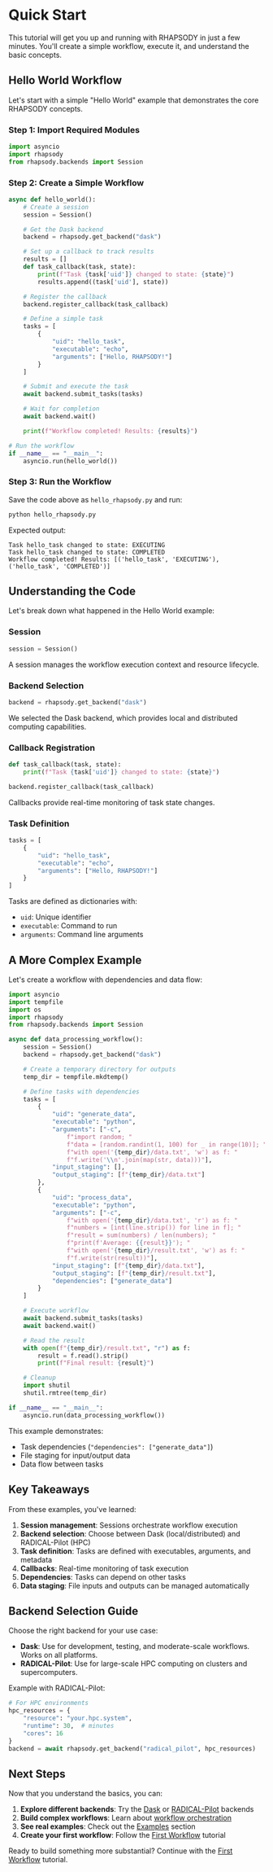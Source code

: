 # Quick Start

This tutorial will get you up and running with RHAPSODY in just a few minutes. You'll create a simple workflow, execute it, and understand the basic concepts.

## Hello World Workflow

Let's start with a simple "Hello World" example that demonstrates the core RHAPSODY concepts.

### Step 1: Import Required Modules

```python
import asyncio
import rhapsody
from rhapsody.backends import Session
```

### Step 2: Create a Simple Workflow

```python
async def hello_world():
    # Create a session
    session = Session()

    # Get the Dask backend
    backend = rhapsody.get_backend("dask")

    # Set up a callback to track results
    results = []
    def task_callback(task, state):
        print(f"Task {task['uid']} changed to state: {state}")
        results.append((task['uid'], state))

    # Register the callback
    backend.register_callback(task_callback)

    # Define a simple task
    tasks = [
        {
            "uid": "hello_task",
            "executable": "echo",
            "arguments": ["Hello, RHAPSODY!"]
        }
    ]

    # Submit and execute the task
    await backend.submit_tasks(tasks)

    # Wait for completion
    await backend.wait()

    print(f"Workflow completed! Results: {results}")

# Run the workflow
if __name__ == "__main__":
    asyncio.run(hello_world())
```

### Step 3: Run the Workflow

Save the code above as `hello_rhapsody.py` and run:

```bash
python hello_rhapsody.py
```

Expected output:
```
Task hello_task changed to state: EXECUTING
Task hello_task changed to state: COMPLETED
Workflow completed! Results: [('hello_task', 'EXECUTING'), ('hello_task', 'COMPLETED')]
```

## Understanding the Code

Let's break down what happened in the Hello World example:

### Session
```python
session = Session()
```
A session manages the workflow execution context and resource lifecycle.

### Backend Selection
```python
backend = rhapsody.get_backend("dask")
```
We selected the Dask backend, which provides local and distributed computing capabilities.

### Callback Registration
```python
def task_callback(task, state):
    print(f"Task {task['uid']} changed to state: {state}")

backend.register_callback(task_callback)
```
Callbacks provide real-time monitoring of task state changes.

### Task Definition
```python
tasks = [
    {
        "uid": "hello_task",
        "executable": "echo",
        "arguments": ["Hello, RHAPSODY!"]
    }
]
```
Tasks are defined as dictionaries with:
- `uid`: Unique identifier
- `executable`: Command to run
- `arguments`: Command line arguments

## A More Complex Example

Let's create a workflow with dependencies and data flow:

```python
import asyncio
import tempfile
import os
import rhapsody
from rhapsody.backends import Session

async def data_processing_workflow():
    session = Session()
    backend = rhapsody.get_backend("dask")

    # Create a temporary directory for outputs
    temp_dir = tempfile.mkdtemp()

    # Define tasks with dependencies
    tasks = [
        {
            "uid": "generate_data",
            "executable": "python",
            "arguments": ["-c",
                f"import random; "
                f"data = [random.randint(1, 100) for _ in range(10)]; "
                f"with open('{temp_dir}/data.txt', 'w') as f: "
                f"f.write('\\n'.join(map(str, data)))"],
            "input_staging": [],
            "output_staging": [f"{temp_dir}/data.txt"]
        },
        {
            "uid": "process_data",
            "executable": "python",
            "arguments": ["-c",
                f"with open('{temp_dir}/data.txt', 'r') as f: "
                f"numbers = [int(line.strip()) for line in f]; "
                f"result = sum(numbers) / len(numbers); "
                f"print(f'Average: {{result}}'); "
                f"with open('{temp_dir}/result.txt', 'w') as f: "
                f"f.write(str(result))"],
            "input_staging": [f"{temp_dir}/data.txt"],
            "output_staging": [f"{temp_dir}/result.txt"],
            "dependencies": ["generate_data"]
        }
    ]

    # Execute workflow
    await backend.submit_tasks(tasks)
    await backend.wait()

    # Read the result
    with open(f"{temp_dir}/result.txt", "r") as f:
        result = f.read().strip()
        print(f"Final result: {result}")

    # Cleanup
    import shutil
    shutil.rmtree(temp_dir)

if __name__ == "__main__":
    asyncio.run(data_processing_workflow())
```

This example demonstrates:
- Task dependencies (`"dependencies": ["generate_data"]`)
- File staging for input/output data
- Data flow between tasks

## Key Takeaways

From these examples, you've learned:

1. **Session management**: Sessions orchestrate workflow execution
2. **Backend selection**: Choose between Dask (local/distributed) and RADICAL-Pilot (HPC)
3. **Task definition**: Tasks are defined with executables, arguments, and metadata
4. **Callbacks**: Real-time monitoring of task execution
5. **Dependencies**: Tasks can depend on other tasks
6. **Data staging**: File inputs and outputs can be managed automatically

## Backend Selection Guide

Choose the right backend for your use case:

- **Dask**: Use for development, testing, and moderate-scale workflows. Works on all platforms.
- **RADICAL-Pilot**: Use for large-scale HPC computing on clusters and supercomputers.

Example with RADICAL-Pilot:
```python
# For HPC environments
hpc_resources = {
    "resource": "your.hpc.system",
    "runtime": 30,  # minutes
    "cores": 16
}
backend = await rhapsody.get_backend("radical_pilot", hpc_resources)
```

## Next Steps

Now that you understand the basics, you can:

1. **Explore different backends**: Try the [Dask](../user-guide/backends.md#dask-backend) or [RADICAL-Pilot](../user-guide/backends.md#radical-pilot-backend) backends
2. **Build complex workflows**: Learn about [workflow orchestration](../user-guide/orchestration.md)
3. **See real examples**: Check out the [Examples](../examples/index.md) section
4. **Create your first workflow**: Follow the [First Workflow](first-workflow.md) tutorial

Ready to build something more substantial? Continue with the [First Workflow](first-workflow.md) tutorial.
